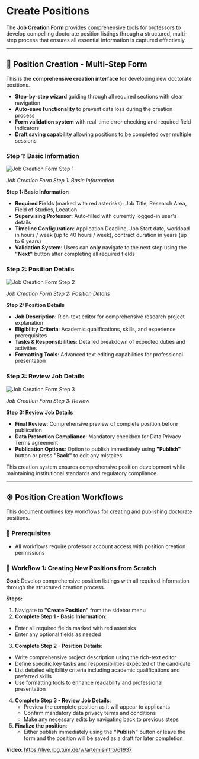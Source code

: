 # Create Positions

The **Job Creation Form** provides comprehensive tools for professors to develop compelling doctorate position listings through a structured, multi-step process that ensures all essential information is captured effectively.

---

## 📝 Position Creation - Multi-Step Form

This is the **comprehensive creation interface** for developing new doctorate positions.

- **Step-by-step wizard** guiding through all required sections with clear navigation
- **Auto-save functionality** to prevent data loss during the creation process
- **Form validation system** with real-time error checking and required field indicators
- **Draft saving capability** allowing positions to be completed over multiple sessions

### Step 1: Basic Information

![Job Creation Form Step 1](images/job-creation-form-1.png)
<div style={{textAlign:'center'}}>
  <em>Job Creation Form Step 1: Basic Information</em>
</div>

**Step 1: Basic Information**
- **Required Fields** (marked with red asterisks): Job Title, Research Area, Field of Studies, Location
- **Supervising Professor**: Auto-filled with currently logged-in user's details
- **Timeline Configuration**: Application Deadline, Job Start date, workload in hours / week (up to 40 hours / week), contract duration in years (up to 6 years)
- **Validation System**: Users can **only** navigate to the next step using the **"Next"** button after completing all required fields


### Step 2: Position Details

![Job Creation Form Step 2](images/job-creation-form-2.png)
<div style={{textAlign:'center'}}>
  <em>Job Creation Form Step 2: Position Details</em>
</div>

**Step 2: Position Details**
- **Job Description**: Rich-text editor for comprehensive research project explanation
- **Eligibility Criteria**: Academic qualifications, skills, and experience prerequisites
- **Tasks & Responsibilities**: Detailed breakdown of expected duties and activities
- **Formatting Tools**: Advanced text editing capabilities for professional presentation


### Step 3: Review Job Details

![Job Creation Form Step 3](images/job-creation-form-3.png)
<div style={{textAlign:'center'}}>
  <em>Job Creation Form Step 3: Review</em>
</div>

**Step 3: Review Job Details**
- **Final Review**: Comprehensive preview of complete position before publication
- **Data Protection Compliance**: Mandatory checkbox for Data Privacy Terms agreement
- **Publication Options**: Option to publish immediately using **"Publish"** button or press **"Back"** to edit any mistakes

This creation system ensures comprehensive position development while maintaining institutional standards and regulatory compliance.

---

## ⚙️ Position Creation Workflows

This document outlines key workflows for creating and publishing doctorate positions.


### 📌 Prerequisites

- All workflows require professor account access with position creation permissions


### 📝 Workflow 1: Creating New Positions from Scratch

**Goal:** Develop comprehensive position listings with all required information through the structured creation process.

**Steps:**
1. Navigate to **"Create Position"** from the sidebar menu
2. **Complete Step 1 - Basic Information**:
  - Enter all required fields marked with red asterisks
  - Enter any optional fields as needed
3. **Complete Step 2 - Position Details**:
  - Write comprehensive project description using the rich-text editor
  - Define specific key tasks and responsibilities expected of the candidate
  - List detailed eligibility criteria including academic qualifications and preferred skills
  - Use formatting tools to enhance readability and professional presentation
4. **Complete Step 3 - Review Job Details**:
   - Preview the complete position as it will appear to applicants
   - Confirm mandatory data privacy terms and conditions
   - Make any necessary edits by navigating back to previous steps
5. **Finalize the position**:
   - Either publish immediately using the **"Publish"** button or leave the form and the position will be saved as a draft for later completion

**Video**: https://live.rbg.tum.de/w/artemisintro/61937
